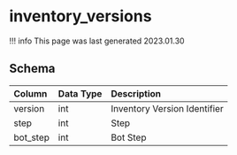 # inventory_versions

!!! info
	This page was last generated 2023.01.30

## Schema

| Column | Data Type | Description |
| :--- | :--- | :--- |
| version | int | Inventory Version Identifier |
| step | int | Step |
| bot_step | int | Bot Step |


